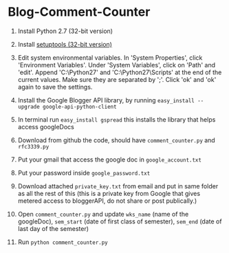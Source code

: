 Blog-Comment-Counter
====================
1. Install Python 2.7 (32-bit version)

2. Install [setuptools (32-bit version)](https://pypi.python.org/pypi/setuptools#files)

3. Edit system environmental variables. In 'System Properties', click 'Environment Variables'. Under 'System Variables', click on 'Path' and 'edit'. 
Append 'C:\Python27' and 'C:\Python27\Scripts' at the end of the current values. Make sure they are separated by ';'. Click 'ok' and 'ok' again to save the settings.

4. Install the Google Blogger API library, by running `easy_install --upgrade google-api-python-client`

5. In terminal run `easy_install gspread`
this installs the library that helps access googleDocs

6. Download from github the code, should have `comment_counter.py` and `rfc3339.py`

7. Put your gmail that access the google doc in `google_account.txt`

8. Put your password inside `google_password.txt`

9. Download attached `private_key.txt` from email and put in same folder as all the rest of this (this is a private key from Google that gives metered access to bloggerAPI, do not share or post publically.)

10. Open `comment_counter.py` and update `wks_name` (name of the googleDoc), `sem_start` (date of first class of semester), `sem_end` (date of last day of the semester)

11. Run `python comment_counter.py`
